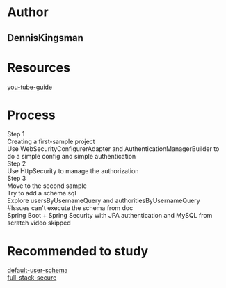 # Author
## DennisKingsman 
# Resources
[you-tube-guide](https://www.youtube.com/playlist?list=PLqq-6Pq4lTTYTEooakHchTGglSvkZAjnE)  
# Process
Step 1  
Creating a first-sample project  
Use WebSecurityConfigurerAdapter and AuthenticationManagerBuilder to do a simple config and simple authentication  
Step 2  
Use HttpSecurity to manage the authorization  
Step 3  
Move to the second sample  
Try to add a schema sql  
Explore usersByUsernameQuery and authoritiesByUsernameQuery  
#Issues 
can't execute the schema from doc  
Spring Boot + Spring Security with JPA authentication and MySQL from scratch video skipped  
# Recommended to study
[default-user-schema](https://docs.spring.io/spring-security/site/docs/current/reference/html5/#user-schema)  
[full-stack-secure](https://spring.io/guides/tutorials/spring-security-and-angular-js/)  
